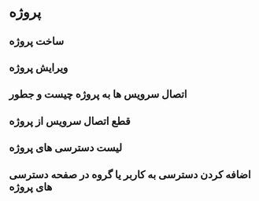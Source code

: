 # پروژه

## ساخت پروژه

## ویرایش پروژه

## اتصال سرویس ها به پروژه چیست و جطور

## قطع اتصال سرویس از پروژه

## لیست دسترسی های پروژه

## اضافه کردن دسترسی به کاربر یا گروه در صفحه دسترسی های پروژه
